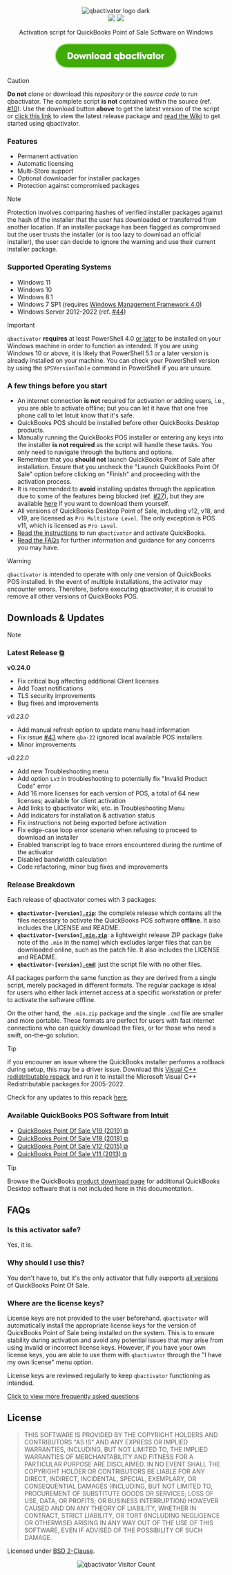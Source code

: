 <p align="center">
  <picture>
    <source srcset="https://user-images.githubusercontent.com/77242216/213914137-51bda12c-6214-44f8-bae4-e9b7e633233b.svg" media="(prefers-color-scheme: light)" height="96px" alt="qbactivator logo light">
    <img src="https://user-images.githubusercontent.com/77242216/213914139-b21538e0-05c1-4194-99bc-620f5d559fc9.svg" height="96px" alt="qbactivator logo dark">
  </picture><br/>
  <a href="https://github.com/neuralpain/qbactivator/releases/latest"><img src="https://img.shields.io/github/v/release/neuralpain/qbactivator?label=Latest%20Release&labelColor=123311&color=3fab05"></a>
  <a href="https://github.com/neuralpain/qbactivator/releases/latest"><img src="https://img.shields.io/github/downloads/neuralpain/qbactivator/total?style=social"></a>
</p>
<p align="center">Activation script for QuickBooks Point of Sale Software on Windows</p>
<p align="center"><a href="https://github.com/neuralpain/qbactivator/releases/latest/download/qbactivator-0.24.0.zip"><img src="./assets/images/download_btn.svg" height="64px"></a></p>

> [!CAUTION]  
> **Do not** clone or download this *repository* or the *source code* to run qbactivator. The complete script **is not** contained within the source (ref. [#10][issue_10]). Use the download button **above** to get the latest version of the script or [click this link][release] to view the latest release package and [read the Wiki][getstarted] to get started using qbactivator.

### Features

- Permanent activation
- Automatic licensing
- Multi-Store support
- Optional downloader for installer packages
- Protection against compromised packages

> [!NOTE]  
> Protection involves comparing hashes of verified installer packages against the hash of the installer that the user has downloaded or transferred from another location. If an installer package has been flagged as compromised but the user trusts the installer (or is too lazy to download an official installer), the user can decide to ignore the warning and use their current installer package.

### Supported Operating Systems
- Windows 11
- Windows 10
- Windows 8.1
- Windows 7 SP1 (requires [Windows Management Framework 4.0][wikiwmf4])
- Windows Server 2012-2022 (ref. [#44][issue_44])

> [!IMPORTANT]  
> `qbactivator` **requires** at least PowerShell 4.0 [or later][updatepowershell] to be installed on your Windows machine in order to function as intended. If you are using Windows 10 or above, it is likely that PowerShell 5.1 or a later version is already installed on your machine. You can check your PowerShell version by using the `$PSVersionTable` command in PowerShell if you are unsure.

### A few things before you start

- An internet connection **is not** required for activation or adding users, i.e., you are able to activate offline; but you can let it have that one free phone call to let Intuit know that it's safe.
- QuickBooks POS should be installed before other QuickBooks Desktop products.
- Manually running the QuickBooks POS installer or entering any keys into the installer **is not required** as the script will handle these tasks. You only need to navigate through the buttons and options.
- Remember that you **should not** launch QuickBooks Point of Sale after installation. Ensure that you uncheck the "Launch QuickBooks Point Of Sale" option before clicking on "Finish" and proceeding with the activation process.
- It is recommended to **avoid** installing updates through the application due to some of the features being blocked (ref. [#27][issue_27]), but they are available [here](https://github.com/neuralpain/qbactivator/wiki#optional-updates-for-quickbooks-pos-software-from-intuit) if you want to download them yourself.
- All versions of QuickBooks Desktop Point of Sale, including v12, v18, and v19, are licensed as `Pro Multistore Level`. The only exception is POS v11, which is licensed as `Pro Level`.
- [Read the instructions][instructions] to run `qbactivator` and activate QuickBooks.
- [Read the FAQs](#faqs) for further information and guidance for any concerns you may have.

> [!WARNING]  
> `qbactivator` is intended to operate with only one version of QuickBooks POS installed. In the event of multiple installations, the activator may encounter errors. Therefore, before executing qbactivator, it is crucial to remove all other versions of QuickBooks POS.

## Downloads & Updates

> [!NOTE]
> ### Latest Release [⧉][release]
>
> **v0.24.0**
> - Fix critical bug affecting additional Client licenses
> - Add Toast notifications
> - TLS security improvements
> - Bug fixes and improvements
>
> *v0.23.0*
> - Add manual refresh option to update menu head information
> - Fix issue [#43](https://github.com/neuralpain/qbactivator/issues/43) where `qba-22` ignored local available POS installers
> - Minor improvements
>
> *v0.22.0*
> - Add new Troubleshooting menu
> - Add option `Lv3` in troubleshooting to potentially fix "Invalid Product Code" error
> - Add 16 more licenses for each version of POS, a total of 64 new licenses; available for client activation
> - Add links to qbactivator wiki, etc. in Troubleshooting Menu
> - Add indicators for installation & activation status
> - Fix instructions not being exported before activation
> - Fix edge-case loop error scenario when refusing to proceed to download an installer
> - Enabled transcript log to trace errors encountered during the runtime of the activator
> - Disabled bandwidth calculation
> - Code refactoring, minor bug fixes and improvements

### Release Breakdown

Each release of qbactivator comes with 3 packages:

- <code>**qbactivator-[version][.zip][download]**</code>: the complete release which contains all the files necessary to activate the QuickBooks POS software **offline**. It also includes the LICENSE and README.
- <code>**qbactivator-[version][.min.zip][download_min]**</code>: a lightweight release ZIP package (take note of the `.min` in the name) which excludes larger files that can be downloaded online, such as the patch file. It also includes the LICENSE and README.
- <code>**qbactivator-[version][.cmd][download_cmd]**</code>: just the script file with no other files.

All packages perform the same function as they are derived from a single script, merely packaged in different formats. The regular package is ideal for users who either lack internet access at a specific workstation or prefer to activate the software offline. 

On the other hand, the `.min.zip` package and the single `.cmd` file are smaller and more portable. These formats are perfect for users with fast internet connections who can quickly download the files, or for those who need a swift, on-the-go solution.

> [!TIP]  
> If you encouner an issue where the QuickBooks installer performs a rollback during setup, this may be a driver issue. Download this [Visual C++ redistributable repack](https://github.com/abbodi1406/vcredist/releases/download/v0.82.0/VisualCppRedist_AIO_x86_x64.exe) and run it to install the Microsoft Visual C++ Redistributable packages for 2005-2022.
>
>Check for any updates to this repack [here](https://github.com/abbodi1406/vcredist/releases).

### Available QuickBooks POS Software from Intuit

- [QuickBooks Point Of Sale V19 (2019) ⧉](https://dlm2.download.intuit.com/akdlm/SBD/QuickBooks/2019/Latest/QuickBooksPOSV19.exe)
- [QuickBooks Point Of Sale V18 (2018) ⧉](https://dlm2.download.intuit.com/akdlm/SBD/QuickBooks/2018/Latest/QuickBooksPOSV18.exe)
- [QuickBooks Point Of Sale V12 (2015) ⧉](https://dlm2.download.intuit.com/akdlm/SBD/QuickBooks/2015/Latest/QuickBooksPOSV12.exe)
- [QuickBooks Point Of Sale V11 (2013) ⧉](https://dlm2.download.intuit.com/akdlm/SBD/QuickBooks/2013/Latest/QuickBooksPOSV11.exe)

> [!TIP]  
> Browse the QuickBooks [product download page](https://downloads.quickbooks.com/app/qbdt/products) for additional QuickBooks Desktop software that is not included here in this documentation.

## FAQs

### Is this activator safe?

Yes, it is.

### Why should I use this?

You don't have to, but it's the only activator that fully supports [all versions](#available-quickbooks-pos-software-from-intuit) of QuickBooks Point Of Sale.

### Where are the license keys?

License keys are not provided to the user beforehand. `qbactivator` will automatically install the appropriate license keys for the version of QuickBooks Point of Sale being installed on the system. This is to ensure stability during activation and avoid any potential issues that may arise from using invalid or incorrect license keys. However, if you have your own license keys, you are able to use them with `qbactivator` through the "I have my own license" menu option.

License keys are reviewed regularly to keep `qbactivator` functioning as intended.

[Click to view more frequently asked questions][faqs]

## License

> THIS SOFTWARE IS PROVIDED BY THE COPYRIGHT HOLDERS AND CONTRIBUTORS "AS IS" AND ANY EXPRESS OR IMPLIED WARRANTIES, INCLUDING, BUT NOT LIMITED TO, THE IMPLIED WARRANTIES OF MERCHANTABILITY AND FITNESS FOR A PARTICULAR PURPOSE ARE DISCLAIMED. IN NO EVENT SHALL THE COPYRIGHT HOLDER OR CONTRIBUTORS BE LIABLE FOR ANY DIRECT, INDIRECT, INCIDENTAL, SPECIAL, EXEMPLARY, OR CONSEQUENTIAL DAMAGES (INCLUDING, BUT NOT LIMITED TO, PROCUREMENT OF SUBSTITUTE GOODS OR SERVICES; LOSS OF USE, DATA, OR PROFITS; OR BUSINESS INTERRUPTION) HOWEVER CAUSED AND ON ANY THEORY OF LIABILITY, WHETHER IN CONTRACT, STRICT LIABILITY, OR TORT (INCLUDING NEGLIGENCE OR OTHERWISE) ARISING IN ANY WAY OUT OF THE USE OF THIS SOFTWARE, EVEN IF ADVISED OF THE POSSIBILITY OF SUCH DAMAGE.

Licensed under [BSD 2-Clause](LICENSE).

<p align='center'>
  <picture>
    <img src='https://www.websitecounterfree.com/c.php?d=9&id=48433&s=3' alt='qbactivator Visitor Count'>
  </picture>
</p>

<!-- Links -->
[wiki]: https://github.com/neuralpain/qbactivator/wiki
[faqs]: https://github.com/neuralpain/qbactivator/wiki/FAQs
[getstarted]: https://github.com/neuralpain/qbactivator/wiki#getting-started
[update]: https://github.com/neuralpain/qbactivator/wiki#downloads--updates
[instructions]: https://github.com/neuralpain/qbactivator/wiki/How-to-Use
[download_cmd]: https://github.com/neuralpain/qbactivator/releases/latest/download/qbactivator-0.24.0.cmd
[download_min]: https://github.com/neuralpain/qbactivator/releases/latest/download/qbactivator-0.24.0.min.zip
[download]: https://github.com/neuralpain/qbactivator/releases/latest/download/qbactivator-0.24.0.zip
[release]: https://github.com/neuralpain/qbactivator/releases/latest
[powershell]: https://github.com/PowerShell/PowerShell/releases/latest
[updatepowershell]: https://github.com/neuralpain/qbactivator/wiki/Updating-PowerShell
[wikiwmf4]: https://github.com/neuralpain/qbactivator/wiki/Updating-PowerShell#3-windows-management-framework-40
<!-- Issues -->
[issue_10]: https://github.com/neuralpain/qbactivator/issues/10#issuecomment-1416758671
[issue_12]: https://github.com/neuralpain/qbactivator/issues/12#issuecomment-1478727716
[issue_27]: https://github.com/neuralpain/qbactivator/issues/27#issuecomment-1913171241
[issue_44]: https://github.com/neuralpain/qbactivator/issues/44
<!-- End Links -->
